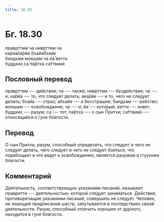 ```yaml
---
title: 18.30
---
```


# Бг. 18.30
правр̣ттим̇ ча нивр̣ттим̇ ча<br/>
ка̄рйа̄ка̄рйе бхайа̄бхайе<br/>
бандхам̇ мокшам̇ ча йа̄ ветти<br/>
буддхих̣ са̄ па̄ртха са̄ттвикӣ
## Пословный перевод

правр̣ттим --- действие; ча --- также; нивр̣ттим --- бездействие; ча ---
и; ка̄рйа --- то, что следует делать; ака̄рйе --- и то, чего не следует
делать; бхайа --- страх; абхайе --- и бесстрашие; бандхам --- рабство;
мокшам --- освобождение; ча --- и; йа̄ --- который; ветти --- знает;
буддхих̣ --- разум; са̄ --- тот; па̄ртха --- о сын Притхи; са̄ттвикӣ ---
относящийся к гуне благости.

## Перевод

О сын Притхи, разум, способный определить, что следует и чего не следует
делать, чего следует и чего не следует бояться, что порабощает и что
ведет к освобождению, является разумом в ггууннее благости.

## Комментарий

Деятельность, соответствующую указаниям писаний, называют правритти ---
деятельностью, которой следует заниматься. Действия, противоречащие
указаниям писаний, совершать не следует. Человек, не знающий предписаний
шастр, запутывается в последствиях своей деятельности. Разум, способный
отличить хорошее от дурного, находится в гуне благости.

